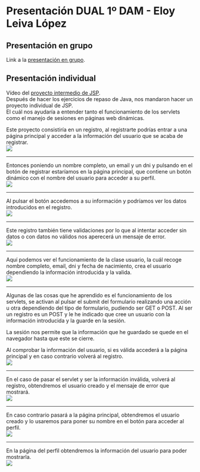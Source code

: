 # Presentación DUAL 1º DAM - Eloy Leiva López

## Presentación en grupo
Link a la [presentación en grupo](https://www.canva.com/design/DAGGN6EK2kc/HYAimlMYs5RSJxU7h1lwqw/view?utm_content=DAGGN6EK2kc&utm_campaign=designshare&utm_medium=link&utm_source=editor).

## Presentación individual
Vídeo del [proyecto intermedio de JSP](https://youtu.be/Ixd1xm60gYE).  
Después de hacer los ejercicios de repaso de Java, nos mandaron hacer un proyecto individual de JSP.  
El cuál nos ayudaría a entender tanto el funcionamiento de los servlets como el manejo de sesiones en páginas web dinámicas.  
  
Este proyecto consistiría en un registro, al registrarte podrías entrar a una página principal y acceder a la información del usuario que se acaba de registrar.  
![](./images/register.png)
<hr>

Entonces poniendo un nombre completo, un email y un dni y pulsando en el botón de registrar estaríamos en la página principal, que contiene un botón dinámico con el nombre del usuario para acceder a su perfil.  
![](./images/home.png)
<hr>

Al pulsar el botón accedemos a su información y podríamos ver los datos introducidos en el registro.  
![](./images/profile.png)
<hr>

Este registro también tiene validaciones por lo que al intentar acceder sin datos o con datos no válidos nos aperecerá un mensaje de error.  
![](./images/error.png)
<hr>

Aquí podemos ver el funcionamiento de la clase usuario, la cuál recoge nombre completo, email, dni y fecha de nacimiento, crea el usuario dependiendo la información introducida y la valida.  
![](./images/user.png)
<hr>

Algunas de las cosas que he aprendido es el funcionamiento de los servlets, se activan al pulsar el submit del formulario realizando una acción u otra dependiendo del tipo de formulario, pudiendo ser GET o POST. Al ser un registro es un POST y le he indicado que cree un usuario con la información introducida y la guarde en la sesión.  

La sesión nos permite que la información que he guardado se quede en el navegador hasta que este se cierre.  
  
Al comprobar la información del usuario, si es válida accederá a la página principal y en caso contrario volverá al registro.  
![](./images/servlet.png)
<hr>

En el caso de pasar el servlet y ser la información inválida, volverá al registro, obtendremos el usuario creado y el mensaje de error que mostrará.  
![](./images/home_jsp.png)
<hr>

En caso contrario pasará a la página principal, obtendremos el usuario creado y lo usaremos para poner su nombre en el botón para acceder al perfil.  
![](./images/home_jsp.png)
<hr>

En la página del perfil obtendremos la información del usuario para poder mostrarla.    
![](./images/profile_jsp.png)

